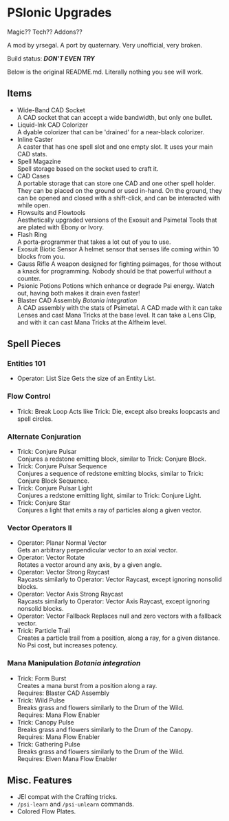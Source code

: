 # PSIonic Upgrades
Magic?? Tech?? Addons??

A mod by yrsegal. A port by quaternary. Very unofficial, very broken.

Build status: ***DON'T EVEN TRY***

Below is the original README.md. Literally nothing you see will work.

## Items

- Wide-Band CAD Socket  
    A CAD socket that can accept a wide bandwidth, but only one bullet.
- Liquid-Ink CAD Colorizer  
    A dyable colorizer that can be 'drained' for a near-black colorizer.
- Inline Caster  
    A caster that has one spell slot and one empty slot. It uses your main CAD stats.
- Spell Magazine  
    Spell storage based on the socket used to craft it.
- CAD Cases  
    A portable storage that can store one CAD and one other spell holder. They can be placed on the ground or used in-hand.
    On the ground, they can be opened and closed with a shift-click, and can be interacted with while open.
- Flowsuits and Flowtools  
    Aesthetically upgraded versions of the Exosuit and Psimetal Tools that are plated with Ebony or Ivory.
- Flash Ring  
    A porta-programmer that takes a lot out of you to use.
- Exosuit Biotic Sensor
    A helmet sensor that senses life coming within 10 blocks from you.
- Gauss Rifle
    A weapon designed for fighting psimages, for those without a knack for programming. Nobody should be that powerful without a counter.
- Psionic Potions
    Potions which enhance or degrade Psi energy. Watch out, having both makes it drain even faster!
- Blaster CAD Assembly *Botania integration*  
    A CAD assembly with the stats of Psimetal. A CAD made with it can take Lenses and cast Mana Tricks at the base level. It can take a Lens Clip, and with it can cast Mana Tricks at the Alfheim level.

## Spell Pieces
### Entities 101
- Operator: List Size
    Gets the size of an Entity List.

### Flow Control
- Trick: Break Loop
    Acts like Trick: Die, except also breaks loopcasts and spell circles.

### Alternate Conjuration
- Trick: Conjure Pulsar  
    Conjures a redstone emitting block, similar to Trick: Conjure Block.
- Trick: Conjure Pulsar Sequence  
    Conjures a sequence of redstone emitting blocks, similar to Trick: Conjure Block Sequence.
- Trick: Conjure Pulsar Light  
    Conjures a redstone emitting light, similar to Trick: Conjure Light.
- Trick: Conjure Star  
    Conjures a light that emits a ray of particles along a given vector.

### Vector Operators II
- Operator: Planar Normal Vector  
    Gets an arbitrary perpendicular vector to an axial vector.
- Operator: Vector Rotate  
    Rotates a vector around any axis, by a given angle.
- Operator: Vector Strong Raycast  
    Raycasts similarly to Operator: Vector Raycast, except ignoring nonsolid blocks.
- Operator: Vector Axis Strong Raycast  
    Raycasts similarly to Operator: Vector Axis Raycast, except ignoring nonsolid blocks.
- Operator: Vector Fallback
    Replaces null and zero vectors with a fallback vector.
- Trick: Particle Trail  
    Creates a particle trail from a position, along a ray, for a given distance. No Psi cost, but increases potency.

### Mana Manipulation *Botania integration*
- Trick: Form Burst  
    Creates a mana burst from a position along a ray.  
    Requires: Blaster CAD Assembly
- Trick: Wild Pulse  
    Breaks grass and flowers similarly to the Drum of the Wild.  
    Requires: Mana Flow Enabler
- Trick: Canopy Pulse  
    Breaks grass and flowers similarly to the Drum of the Canopy.  
    Requires: Mana Flow Enabler
- Trick: Gathering Pulse  
    Breaks grass and flowers similarly to the Drum of the Wild.  
    Requires: Elven Mana Flow Enabler

## Misc. Features
- JEI compat with the Crafting tricks.
- `/psi-learn` and `/psi-unlearn` commands.
- Colored Flow Plates.
